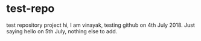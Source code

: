 # test-repo
test repository project
hi,
I am vinayak, testing github on 4th July 2018.
Just saying hello on 5th July, nothing else to add.
